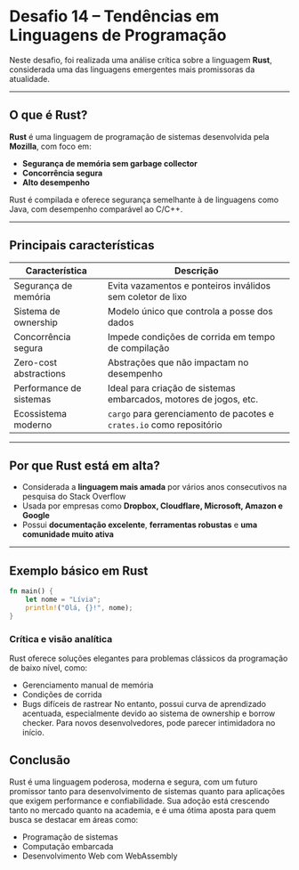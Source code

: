 # Desafio 14 – Tendências em Linguagens de Programação

Neste desafio, foi realizada uma análise crítica sobre a linguagem **Rust**, considerada uma das linguagens emergentes mais promissoras da atualidade.

---

## O que é Rust?

**Rust** é uma linguagem de programação de sistemas desenvolvida pela **Mozilla**, com foco em:
- **Segurança de memória sem garbage collector**
- **Concorrência segura**
- **Alto desempenho**

Rust é compilada e oferece segurança semelhante à de linguagens como Java, com desempenho comparável ao C/C++.

---

## Principais características

| Característica            | Descrição                                                                 |
|---------------------------|---------------------------------------------------------------------------|
| Segurança de memória      | Evita vazamentos e ponteiros inválidos sem coletor de lixo                |
| Sistema de ownership      | Modelo único que controla a posse dos dados                               |
| Concorrência segura       | Impede condições de corrida em tempo de compilação                        |
| Zero-cost abstractions    | Abstrações que não impactam no desempenho                                 |
| Performance de sistemas   | Ideal para criação de sistemas embarcados, motores de jogos, etc.         |
| Ecossistema moderno       | `cargo` para gerenciamento de pacotes e `crates.io` como repositório      |

---

## Por que Rust está em alta?

- Considerada a **linguagem mais amada** por vários anos consecutivos na pesquisa do Stack Overflow
- Usada por empresas como **Dropbox, Cloudflare, Microsoft, Amazon e Google**
- Possui **documentação excelente**, **ferramentas robustas** e **uma comunidade muito ativa**

---

## Exemplo básico em Rust

```rust
fn main() {
    let nome = "Lívia";
    println!("Olá, {}!", nome);
}
```
### Crítica e visão analítica
Rust oferece soluções elegantes para problemas clássicos da programação de baixo nível, como:
- Gerenciamento manual de memória
- Condições de corrida
- Bugs difíceis de rastrear
No entanto, possui curva de aprendizado acentuada, especialmente devido ao sistema de ownership e borrow checker. Para novos desenvolvedores, pode parecer intimidadora no início.

## Conclusão
Rust é uma linguagem poderosa, moderna e segura, com um futuro promissor tanto para desenvolvimento de sistemas quanto para aplicações que exigem performance e confiabilidade.
Sua adoção está crescendo tanto no mercado quanto na academia, e é uma ótima aposta para quem busca se destacar em áreas como:
- Programação de sistemas
- Computação embarcada
- Desenvolvimento Web com WebAssembly
